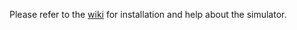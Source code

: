 Please refer to the <a href="https://github.com/clement-masson/IN104_simulateur/wiki" >wiki</a> for installation and help about the simulator.
